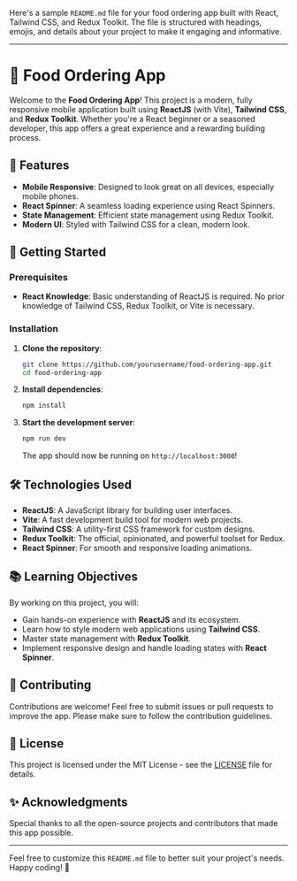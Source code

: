 Here's a sample `README.md` file for your food ordering app built with React, Tailwind CSS, and Redux Toolkit. The file is structured with headings, emojis, and details about your project to make it engaging and informative.

---

# 🍕 Food Ordering App

Welcome to the **Food Ordering App**! This project is a modern, fully responsive mobile application built using **ReactJS** (with Vite), **Tailwind CSS**, and **Redux Toolkit**. Whether you're a React beginner or a seasoned developer, this app offers a great experience and a rewarding building process.

## 📱 Features

- **Mobile Responsive**: Designed to look great on all devices, especially mobile phones.
- **React Spinner**: A seamless loading experience using React Spinners.
- **State Management**: Efficient state management using Redux Toolkit.
- **Modern UI**: Styled with Tailwind CSS for a clean, modern look.

## 🚀 Getting Started

### Prerequisites

- **React Knowledge**: Basic understanding of ReactJS is required. No prior knowledge of Tailwind CSS, Redux Toolkit, or Vite is necessary.

### Installation

1. **Clone the repository**:

   ```bash
   git clone https://github.com/yourusername/food-ordering-app.git
   cd food-ordering-app
   ```

2. **Install dependencies**:

   ```bash
   npm install
   ```

3. **Start the development server**:

   ```bash
   npm run dev
   ```

   The app should now be running on `http://localhost:3000`!

## 🛠️ Technologies Used

- **ReactJS**: A JavaScript library for building user interfaces.
- **Vite**: A fast development build tool for modern web projects.
- **Tailwind CSS**: A utility-first CSS framework for custom designs.
- **Redux Toolkit**: The official, opinionated, and powerful toolset for Redux.
- **React Spinner**: For smooth and responsive loading animations.

## 📚 Learning Objectives

By working on this project, you will:

- Gain hands-on experience with **ReactJS** and its ecosystem.
- Learn how to style modern web applications using **Tailwind CSS**.
- Master state management with **Redux Toolkit**.
- Implement responsive design and handle loading states with **React Spinner**.

## 🤝 Contributing

Contributions are welcome! Feel free to submit issues or pull requests to improve the app. Please make sure to follow the contribution guidelines.

## 📄 License

This project is licensed under the MIT License - see the [LICENSE](LICENSE) file for details.

## ✨ Acknowledgments

Special thanks to all the open-source projects and contributors that made this app possible.

---

Feel free to customize this `README.md` file to better suit your project's needs. Happy coding! 🎉
